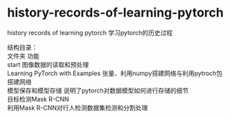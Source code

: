 # history-records-of-learning-pytorch
history records of learning pytorch
学习pytorch的历史过程


结构目录：<br>
文件夹             功能<br>
start                                 图像数据的读取和预处理<br>
Learning PyTorch with Examples        张量、利用numpy搭建网络与利用pytroch包搭建网络<br>
模型保存和模型存储                      说明了pytorch对数据模型如何进行存储的细节<br>
目标检测Mask R-CNN             <br>        利用Mask R-CNN对行人检测数据集检测和分割处理<br>
